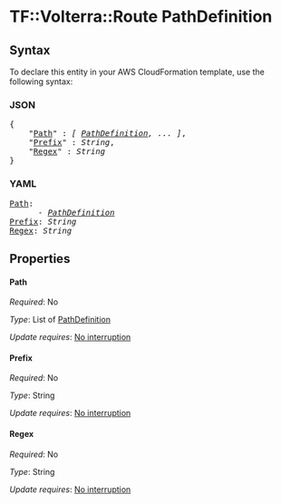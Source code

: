 # TF::Volterra::Route PathDefinition

## Syntax

To declare this entity in your AWS CloudFormation template, use the following syntax:

### JSON

<pre>
{
    "<a href="#path" title="Path">Path</a>" : <i>[ <a href="pathdefinition.md">PathDefinition</a>, ... ]</i>,
    "<a href="#prefix" title="Prefix">Prefix</a>" : <i>String</i>,
    "<a href="#regex" title="Regex">Regex</a>" : <i>String</i>
}
</pre>

### YAML

<pre>
<a href="#path" title="Path">Path</a>: <i>
      - <a href="pathdefinition.md">PathDefinition</a></i>
<a href="#prefix" title="Prefix">Prefix</a>: <i>String</i>
<a href="#regex" title="Regex">Regex</a>: <i>String</i>
</pre>

## Properties

#### Path

_Required_: No

_Type_: List of <a href="pathdefinition.md">PathDefinition</a>

_Update requires_: [No interruption](https://docs.aws.amazon.com/AWSCloudFormation/latest/UserGuide/using-cfn-updating-stacks-update-behaviors.html#update-no-interrupt)

#### Prefix

_Required_: No

_Type_: String

_Update requires_: [No interruption](https://docs.aws.amazon.com/AWSCloudFormation/latest/UserGuide/using-cfn-updating-stacks-update-behaviors.html#update-no-interrupt)

#### Regex

_Required_: No

_Type_: String

_Update requires_: [No interruption](https://docs.aws.amazon.com/AWSCloudFormation/latest/UserGuide/using-cfn-updating-stacks-update-behaviors.html#update-no-interrupt)

